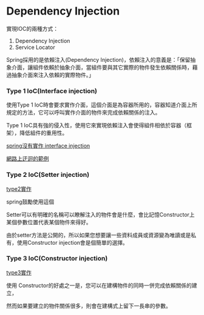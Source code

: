 # Dependency Injection

實現IOC的兩種方式：

1. Dependency Injection
2. Service Locator

Spring採用的是依賴注入(Dependency Injection)，依賴注入的意義是：「保留抽象介面，讓組件依賴於抽象介面，當組件要與其它實際的物件發生依賴關係時，藉過抽象介面來注入依賴的實際物件。」 

### Type 1 IoC(Interface injection)

使用Type 1 IoC時會要求實作介面，這個介面是為容器所用的，容器知道介面上所規定的方法，它可以呼叫實作介面的物件來完成依賴關係的注入。

Type 1 IoC具有強的侵入性，使用它來實現依賴注入會使得組件相依於容器（框架），降低組件的重用性。

[spring沒有實作 interface injection](http://stackoverflow.com/questions/10248000/spring-interface-injection-example)

[網路上迂迴的範例](http://namanmehta.blogspot.tw/2010/01/interface.html)

### Type 2 IoC(Setter injection)

[type2實作](spring_practice001/src/main/java/org/colin/withSpring/IOC_type2)

spring鼓勵使用這個

Setter可以有明確的名稱可以瞭解注入的物件會是什麼，會比記憶Constructor上某個參數位置代表某個物件來得好。 

由於setter方法是公開的，所以如果您想要讓一些資料成員或資源變為唯讀或是私有，使用Constructor injection會是個簡單的選擇。 

### Type 3 IoC(Constructor injection)

[type3實作](spring_practice001/src/main/java/org/colin/withSpring/IOC_type3)

使用 Constructor的好處之一是，您可以在建構物件的同時一併完成依賴關係的建立，

然而如果要建立的物件關係很多，則會在建構式上留下一長串的參數。
